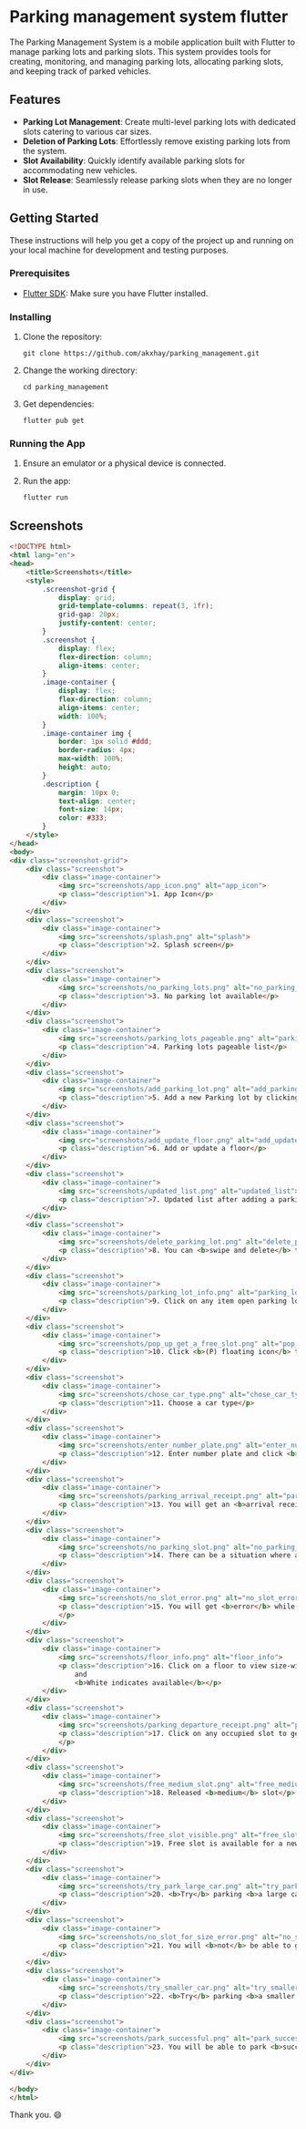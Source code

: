 # Parking management system flutter

The Parking Management System is a mobile application built with Flutter to manage parking lots and parking slots.
This system provides tools for creating, monitoring,
and managing parking lots, allocating parking slots, and keeping track of parked vehicles.

## Features

- **Parking Lot Management**: Create multi-level parking lots with dedicated slots catering to various car sizes.
- **Deletion of Parking Lots**: Effortlessly remove existing parking lots from the system.
- **Slot Availability**: Quickly identify available parking slots for accommodating new vehicles.
- **Slot Release**: Seamlessly release parking slots when they are no longer in use.

## Getting Started

These instructions will help you get a copy of the project up and running on your local machine for development and testing purposes.

### Prerequisites

- [Flutter SDK](https://flutter.dev/docs/get-started/install): Make sure you have Flutter installed.

### Installing

1. Clone the repository:

   ```shell
   git clone https://github.com/akxhay/parking_management.git
   ```

2. Change the working directory:

   ```shell
   cd parking_management
   ```

3. Get dependencies:

   ```shell
   flutter pub get
   ```

### Running the App

1. Ensure an emulator or a physical device is connected.
2. Run the app:

   ```shell
   flutter run
   ```

## Screenshots
```HTML
<!DOCTYPE html>
<html lang="en">
<head>
    <title>Screenshots</title>
    <style>
        .screenshot-grid {
            display: grid;
            grid-template-columns: repeat(3, 1fr);
            grid-gap: 20px;
            justify-content: center;
        }
        .screenshot {
            display: flex;
            flex-direction: column;
            align-items: center;
        }
        .image-container {
            display: flex;
            flex-direction: column;
            align-items: center;
            width: 100%;
        }
        .image-container img {
            border: 1px solid #ddd;
            border-radius: 4px;
            max-width: 100%;
            height: auto;
        }
        .description {
            margin: 10px 0;
            text-align: center;
            font-size: 14px;
            color: #333;
        }
    </style>
</head>
<body>
<div class="screenshot-grid">
    <div class="screenshot">
        <div class="image-container">
            <img src="screenshots/app_icon.png" alt="app_icon">
            <p class="description">1. App Icon</p>
        </div>
    </div>
    <div class="screenshot">
        <div class="image-container">
            <img src="screenshots/splash.png" alt="splash">
            <p class="description">2. Splash screen</p>
        </div>
    </div>
    <div class="screenshot">
        <div class="image-container">
            <img src="screenshots/no_parking_lots.png" alt="no_parking_lots">
            <p class="description">3. No parking lot available</p>
        </div>
    </div>
    <div class="screenshot">
        <div class="image-container">
            <img src="screenshots/parking_lots_pageable.png" alt="parking_lots_pageable">
            <p class="description">4. Parking lots pageable list</p>
        </div>
    </div>
    <div class="screenshot">
        <div class="image-container">
            <img src="screenshots/add_parking_lot.png" alt="add_parking_lot">
            <p class="description">5. Add a new Parking lot by clicking on <b>(+) floating icon</b></p>
        </div>
    </div>
    <div class="screenshot">
        <div class="image-container">
            <img src="screenshots/add_update_floor.png" alt="add_update_floor">
            <p class="description">6. Add or update a floor</p>
        </div>
    </div>
    <div class="screenshot">
        <div class="image-container">
            <img src="screenshots/updated_list.png" alt="updated_list">
            <p class="description">7. Updated list after adding a parking lot</p>
        </div>
    </div>
    <div class="screenshot">
        <div class="image-container">
            <img src="screenshots/delete_parking_lot.png" alt="delete_parking_lot">
            <p class="description">8. You can <b>swipe and delete</b> the parking slot</p>
        </div>
    </div>
    <div class="screenshot">
        <div class="image-container">
            <img src="screenshots/parking_lot_info.png" alt="parking_lot_info">
            <p class="description">9. Click on any item open parking lot information</p>
        </div>
    </div>
    <div class="screenshot">
        <div class="image-container">
            <img src="screenshots/pop_up_get_a_free_slot.png" alt="pop_up_get_a_free_slot">
            <p class="description">10. Click <b>(P) floating icon</b> to park a new car</p>
        </div>
    </div>
    <div class="screenshot">
        <div class="image-container">
            <img src="screenshots/chose_car_type.png" alt="chose_car_type">
            <p class="description">11. Choose a car type</p>
        </div>
    </div>
    <div class="screenshot">
        <div class="image-container">
            <img src="screenshots/enter_number_plate.png" alt="enter_number_plate">
            <p class="description">12. Enter number plate and click <b>'Park'</b></p>
        </div>
    </div>
    <div class="screenshot">
        <div class="image-container">
            <img src="screenshots/parking_arrival_receipt.png" alt="parking_arrival_receipt">
            <p class="description">13. You will get an <b>arrival receipt</b> if there is any <b>available slot</b></p>
        </div>
    </div>
    <div class="screenshot">
        <div class="image-container">
            <img src="screenshots/no_parking_slot.png" alt="no_parking_slot">
            <p class="description">14. There can be a situation where all slots are occupied</p>
        </div>
    </div>
    <div class="screenshot">
        <div class="image-container">
            <img src="screenshots/no_slot_error.png" alt="no_slot_error">
            <p class="description">15. You will get <b>error</b> while parking your car if <b>no slot</b> is available
            </p>
        </div>
    </div>
    <div class="screenshot">
        <div class="image-container">
            <img src="screenshots/floor_info.png" alt="floor_info">
            <p class="description">16. Click on a floor to view size-wise parking slots. <b>Red indicates occupied</b>,
                and
                <b>White indicates available</b></p>
        </div>
    </div>
    <div class="screenshot">
        <div class="image-container">
            <img src="screenshots/parking_departure_receipt.png" alt="parking_departure_receipt">
            <p class="description">17. Click on any occupied slot to get departure receipt with the <b>parking bill</b>
            </p>
        </div>
    </div>
    <div class="screenshot">
        <div class="image-container">
            <img src="screenshots/free_medium_slot.png" alt="free_medium_slot">
            <p class="description">18. Released <b>medium</b> slot</p>
        </div>
    </div>
    <div class="screenshot">
        <div class="image-container">
            <img src="screenshots/free_slot_visible.png" alt="free_slot_visible">
            <p class="description">19. Free slot is available for a new car</p>
        </div>
    </div>
    <div class="screenshot">
        <div class="image-container">
            <img src="screenshots/try_park_large_car.png" alt="try_park_large_car">
            <p class="description">20. <b>Try</b> parking <b>a large car</b> in a medium slot</p>
        </div>
    </div>
    <div class="screenshot">
        <div class="image-container">
            <img src="screenshots/no_slot_for_size_error.png" alt="no_slot_for_size_error">
            <p class="description">21. You will <b>not</b> be able to get a <b>free slot</b></p>
        </div>
    </div>
    <div class="screenshot">
        <div class="image-container">
            <img src="screenshots/try_smaller_car.png" alt="try_smaller_car">
            <p class="description">22. <b>Try</b> parking <b>a smaller car</b> in a medium slot</p>
        </div>
    </div>
    <div class="screenshot">
        <div class="image-container">
            <img src="screenshots/park_successful.png" alt="park_successful">
            <p class="description">23. You will be able to park <b>successfully</b></p>
        </div>
    </div>
</div>

</body>
</html>
```

Thank you. 😄

